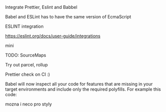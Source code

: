 Integrate Prettier, Eslint and Babbel

Babel and ESLint has to have the same version of EcmaScript

ESLINT integration

https://eslint.org/docs/user-guide/integrations

mini

TODO:
SourceMaps

Try out parcel, rollup

Prettier check on CI :)

Babel will now inspect all your code for features that are missing in your target environments and include only the required polyfills. For example this code:

mozna i neco pro styly
